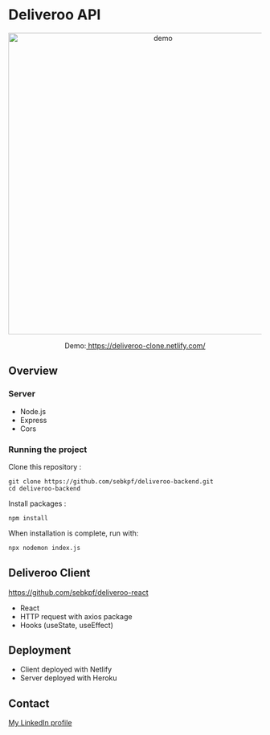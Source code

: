 # Deliveroo API

<p align="center">
	<img
			width="600"
			alt="demo"
			src="https://github.com/sebkpf/deliveroo-backend/blob/master/documentation/demo.png">
</p>

<p align="center">
  Demo:<a href="https://deliveroo-clone.netlify.com/" target="_blank"> https://deliveroo-clone.netlify.com/</a>
</p>

## Overview

### Server

- Node.js
- Express
- Cors

### Running the project

Clone this repository :

```
git clone https://github.com/sebkpf/deliveroo-backend.git
cd deliveroo-backend
```

Install packages :

```
npm install
```

When installation is complete, run with:

```bash
npx nodemon index.js
```

## Deliveroo Client

<a href="https://github.com/sebkpf/deliveroo-react">https://github.com/sebkpf/deliveroo-react</a>

- React
- HTTP request with axios package
- Hooks (useState, useEffect)

## Deployment

- Client deployed with Netlify
- Server deployed with Heroku

## Contact

<a href="https://www.linkedin.com/in/sebastienkempf/" target="_blank">My LinkedIn profile</a>
